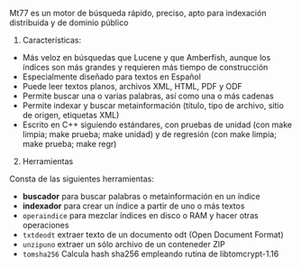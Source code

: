 Mt77 es un motor de búsqueda rápido, preciso, apto para indexación
distribuida y de dominio público

1. Características:
  - Más veloz en búsquedas que Lucene y que Amberfish, aunque los
    índices son más grandes y requieren más tiempo de construcción
  - Especialmente diseñado para textos en Español
  - Puede leer textos planos, archivos XML, HTML, PDF y ODF
  - Permite buscar una o varias palabras, así como  una o más cadenas
  - Permite indexar y buscar metainformación (título, tipo de archivo,
    sitio de origen, etiquetas XML)
  - Escrito en C++ siguiendo estándares, con pruebas de unidad
    (con make limpia; make prueba; make unidad) y de regresión (con make limpia; make prueba; make regr)

2. Herramientas

Consta de las siguientes herramientas:

- __buscador__ para buscar palabras o metainformación en un índice
- __indexador__ para crear un índice a partir de uno o más textos
- ``operaindice`` para mezclar índices en disco o RAM y hacer otras operaciones
- ``txtdeodt`` extraer texto de un documento odt (Open Document Format)
- ``unzipuno`` extraer un sólo archivo de un conteneder ZIP
- ``tomsha256`` Calcula hash sha256 empleando rutina de libtomcrypt-1.16
